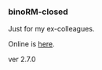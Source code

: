 ### binoRM-closed
Just for my ex-colleagues.

Online is [here](https://ggeniy-ua.github.io/binoRM-closed/).

ver 2.7.0
